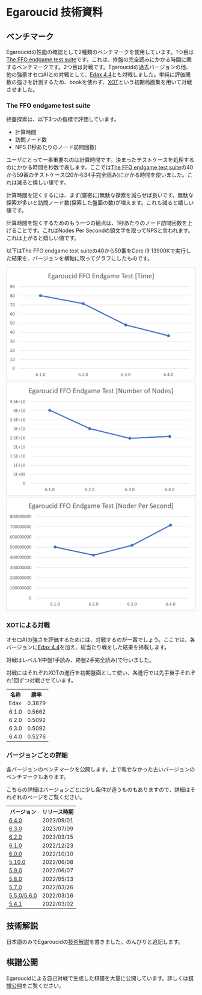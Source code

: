 # Egaroucid 技術資料



## ベンチマーク

Egaroucidの性能の確認として2種類のベンチマークを使用しています。1つ目は[The FFO endgame test suite](http://www.radagast.se/othello/ffotest.html)です。これは、終盤の完全読みにかかる時間に関するベンチマークです。2つ目は対戦です。Egaroucidの過去バージョンの他、他の強豪オセロAIとの対戦として、[Edax 4.4](https://github.com/abulmo/edax-reversi/releases/tag/v4.4)とも対戦しました。単純に評価関数の強さを計測するため、bookを使わず、[XOT](https://berg.earthlingz.de/xot/aboutxot.php?lang=en)という初期局面集を用いて対戦させました。

### The FFO endgame test suite

終盤探索は、以下3つの指標で評価しています。

<ul>
    <li>計算時間</li>
    <li>訪問ノード数</li>
    <li>NPS (1秒あたりのノード訪問回数)</li>
</ul>

ユーザにとって一番重要なのは計算時間です。決まったテストケースを処理するのにかかる時間を秒数で表します。ここでは[The FFO endgame test suite](http://www.radagast.se/othello/ffotest.html)の40から59番のテストケース(20から34手完全読み)にかかる時間を使いました。これは減ると嬉しい値です。

計算時間を短くするには、まず(厳密に)無駄な探索を減らせば良いです。無駄な探索が多いと訪問ノード数(探索した盤面の数)が増えます。これも減ると嬉しい値です。

計算時間を短くするためのもう一つの観点は、1秒あたりのノード訪問回数を上げることです。これはNodes Per Secondの頭文字を取ってNPSと言われます。これは上がると嬉しい値です。

以下はThe FFO endgame test suiteの40から59番をCore i9 13900Kで実行した結果を、バージョンを横軸に取ってグラフにしたものです。

<div class="centering_box">
	<img class="pic2" src="img/ffo_time.png">
    <img class="pic2" src="img/ffo_node.png">
    <img class="pic2" src="img/ffo_nps.png">
</div>

### XOTによる対戦

オセロAIの強さを評価するためには、対戦するのが一番でしょう。ここでは、各バージョンに[Edax 4.4](https://github.com/abulmo/edax-reversi/releases/tag/v4.4)を加え、総当たり戦をした結果を掲載します。

対戦はレベル1(中盤1手読み、終盤2手完全読み)で行いました。

対戦にはそれぞれXOTの進行を初期盤面として使い、各進行では先手後手それぞれ1回ずつ対戦させています。

<table>
<tr>
<th>名称</th>
<th>勝率</th>
<tr>
<td>Edax</td>
<td>0.3879</td>
</tr>
<tr>
<td>6.1.0</td>
<td>0.5662</td>
</tr>
<tr>
<td>6.2.0</td>
<td>0.5092</td>
</tr>
<tr>
<td>6.3.0</td>
<td>0.5092</td>
</tr>
<tr>
<td>6.4.0</td>
<td>0.5276</td>
</tr>
</table>



### バージョンごとの詳細

各バージョンのベンチマークを公開します。上で載せなかった古いバージョンのベンチマークもあります。

こちらの詳細はバージョンごとに少し条件が違うものもありますので、詳細はそれぞれのページをご覧ください。

<table>
	<tr>
		<th>バージョン</th>
		<th>リリース時期</th>
	</tr>
    <tr>
		<td><a href="./benchmarks/6_4_0/">6.4.0</a></td>
		<td>2023/09/01</td>
	</tr>
    <tr>
		<td><a href="./benchmarks/6_3_0/">6.3.0</a></td>
		<td>2023/07/09</td>
	</tr>
    <tr>
		<td><a href="./benchmarks/6_2_0/">6.2.0</a></td>
		<td>2023/03/15</td>
	</tr>
    <tr>
		<td><a href="./benchmarks/6_1_0/">6.1.0</a></td>
		<td>2022/12/23</td>
	</tr>
	<tr>
		<td><a href="./benchmarks/6_0_0/">6.0.0</a></td>
		<td>2022/10/10</td>
	</tr>
    	<tr>
		<td><a href="./benchmarks/5_10_0/">5.10.0</a></td>
		<td>2022/06/08</td>
	</tr>
    	<tr>
		<td><a href="./benchmarks/5_9_0/">5.9.0</a></td>
		<td>2022/06/07</td>
	</tr>
    	<tr>
		<td><a href="./benchmarks/5_8_0/">5.8.0</a></td>
		<td>2022/05/13</td>
	</tr>
    	<tr>
		<td><a href="./benchmarks/5_7_0/">5.7.0</a></td>
		<td>2022/03/26</td>
	</tr>
    	<tr>
		<td><a href="./benchmarks/5_5_0/">5.5.0/5.6.0</a></td>
		<td>2022/03/16</td>
	</tr>
    <tr>
		<td><a href="./benchmarks/5_4_1/">5.4.1</a></td>
		<td>2022/03/02</td>
	</tr>
</table>



## 技術解説

日本語のみでEgaroucidの[技術解説](./explanation)を書きました。のんびりと追記します。



## 棋譜公開

Egaroucidによる自己対戦で生成した棋譜を大量に公開しています。詳しくは[棋譜公開](./transcript)をご覧ください。

